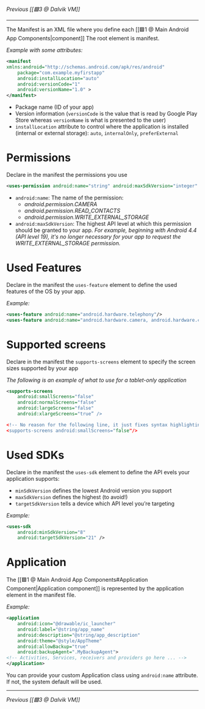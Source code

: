 _Previous [[🟩3 @ Dalvik VM]]_

--- 

The Manifest is an XML file where you define each [[🟩1 @ Main Android App Components|component]]
The root element is manifest. 

_Example with some attributes:_
```xml
<manifest
xmlns:android="http://schemas.android.com/apk/res/android"
	package="com.example.myfirstapp"
	android:installLocation="auto"
	android:versionCode="1"
	android:versionName="1.0" >
</manifest>
```
- Package name (ID of your app)
- Version information (`versionCode` is the value that is read by Google Play Store whereas `versionName` is what is presented to the user)
- `installLocation` attribute to control where the application is installed (internal or external storage): `auto`, `internalOnly`, `preferExternal`

# Permissions
Declare in the manifest the permissions you use
```xml
<uses-permission android:name="string" android:maxSdkVersion="integer" />
```

- `android:name`: The name of the permission:
	-  _android.permission.CAMERA_
	- _android.permission.READ_CONTACTS_
	- _android.permission.WRITE_EXTERNAL_STORAGE_
- `android:maxSdkVersion`: The highest API level at which this permission should be granted to your app. _For example, beginning with Android 4.4 (API level 19), it's no longer
necessary for your app to request the WRITE_EXTERNAL_STORAGE permission._

# Used Features
Declare in the manifest the `uses-feature` element to define the used features of the OS by your app.

_Example:_
```xml
<uses-feature android:name="android.hardware.telephony"/>
<uses-feature android:name="android.hardware.camera, android.hardware.camera.flash"/>
```

# Supported screens
Declare in the manifest the `supports-screens` element to specify the screen sizes supported by your app

_The following is an example of what to use for a tablet-only application_
```xml
<supports-screens
	android:smallScreens="false"
	android:normalScreens="false"
	android:largeScreens="false"
	android:xlargeScreens="true” />

<!-- No reason for the following line, it just fixes syntax highlighting -->
<supports-screens android:smallScreens="false"/>
```

# Used SDKs
Declare in the manifest the `uses-sdk` element to define the API evels your application supports:
- `minSdkVersion` defines the lowest Android version you support
- `maxSdkVersion` defines the highest (to avoid!)
- `targetSdkVersion` tells a device which API level you’re targeting

_Example:_
```xml
<uses-sdk
	android:minSdkVersion="8"
	android:targetSdkVersion="21" />
```

# Application
The [[🟩1 @ Main Android App Components#Application Component|Application component]] is represented by the application element in the manifest file. 

_Example:_
```xml
<application
	android:icon="@drawable/ic_launcher"
	android:label="@string/app_name"
	android:description="@string/app_description"
	android:theme="@style/AppTheme"
	android:allowBackup="true"
	android:backupAgent=".MyBackupAgent">
<!-- Activities, Services, receivers and providers go here ... -->
</application>
```
You can provide your custom Application class using `android:name` attribute. If not, the system default will be used.

---

_Previous [[🟩3 @ Dalvik VM]]_
